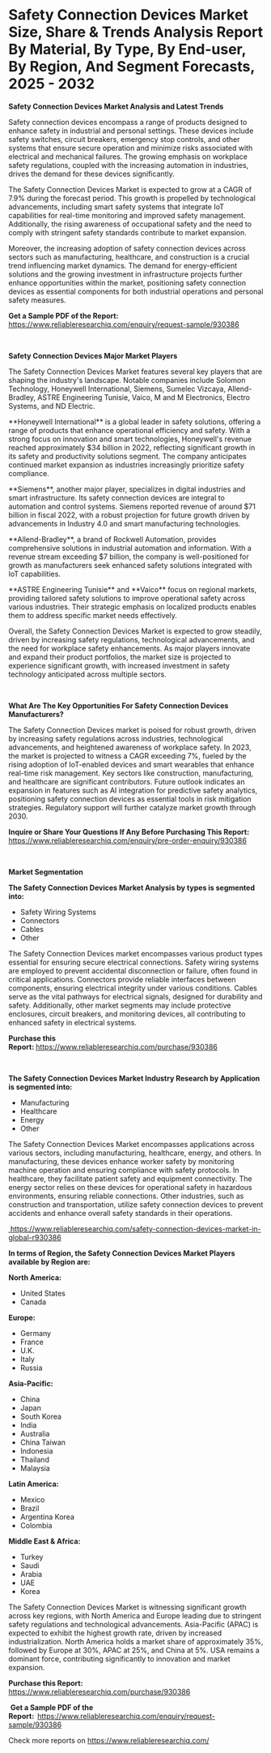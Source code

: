 <p><h1>Safety Connection Devices Market Size, Share & Trends Analysis Report By Material, By Type, By End-user, By Region, And Segment Forecasts, 2025 - 2032</h1></p><p><strong>Safety Connection Devices Market Analysis and Latest Trends</strong></p>
<p><p>Safety connection devices encompass a range of products designed to enhance safety in industrial and personal settings. These devices include safety switches, circuit breakers, emergency stop controls, and other systems that ensure secure operation and minimize risks associated with electrical and mechanical failures. The growing emphasis on workplace safety regulations, coupled with the increasing automation in industries, drives the demand for these devices significantly.</p><p>The Safety Connection Devices Market is expected to grow at a CAGR of 7.9% during the forecast period. This growth is propelled by technological advancements, including smart safety systems that integrate IoT capabilities for real-time monitoring and improved safety management. Additionally, the rising awareness of occupational safety and the need to comply with stringent safety standards contribute to market expansion. </p><p>Moreover, the increasing adoption of safety connection devices across sectors such as manufacturing, healthcare, and construction is a crucial trend influencing market dynamics. The demand for energy-efficient solutions and the growing investment in infrastructure projects further enhance opportunities within the market, positioning safety connection devices as essential components for both industrial operations and personal safety measures.</p></p>
<p><strong>Get a Sample PDF of the Report:&nbsp;</strong> <a href="https://www.reliableresearchiq.com/enquiry/request-sample/930386?utm_campaign=2302&utm_medium=2&utm_source=Github&utm_content=ia&utm_term=21032025&utm_id=safety-connection-devices">https://www.reliableresearchiq.com/enquiry/request-sample/930386</a></p>
<p>&nbsp;</p>
<p><strong>Safety Connection Devices Major Market Players</strong></p>
<p><p>The Safety Connection Devices Market features several key players that are shaping the industry's landscape. Notable companies include Solomon Technology, Honeywell International, Siemens, Sumelec Vizcaya, Allend-Bradley, ASTRE Engineering Tunisie, Vaico, M and M Electronics, Electro Systems, and ND Electric.</p><p>**Honeywell International** is a global leader in safety solutions, offering a range of products that enhance operational efficiency and safety. With a strong focus on innovation and smart technologies, Honeywell's revenue reached approximately $34 billion in 2022, reflecting significant growth in its safety and productivity solutions segment. The company anticipates continued market expansion as industries increasingly prioritize safety compliance.</p><p>**Siemens**, another major player, specializes in digital industries and smart infrastructure. Its safety connection devices are integral to automation and control systems. Siemens reported revenue of around $71 billion in fiscal 2022, with a robust projection for future growth driven by advancements in Industry 4.0 and smart manufacturing technologies.</p><p>**Allend-Bradley**, a brand of Rockwell Automation, provides comprehensive solutions in industrial automation and information. With a revenue stream exceeding $7 billion, the company is well-positioned for growth as manufacturers seek enhanced safety solutions integrated with IoT capabilities.</p><p>**ASTRE Engineering Tunisie** and **Vaico** focus on regional markets, providing tailored safety solutions to improve operational safety across various industries. Their strategic emphasis on localized products enables them to address specific market needs effectively.</p><p>Overall, the Safety Connection Devices Market is expected to grow steadily, driven by increasing safety regulations, technological advancements, and the need for workplace safety enhancements. As major players innovate and expand their product portfolios, the market size is projected to experience significant growth, with increased investment in safety technology anticipated across multiple sectors.</p></p>
<p>&nbsp;</p>
<p><strong>What Are The Key Opportunities For Safety Connection Devices Manufacturers?</strong></p>
<p><p>The Safety Connection Devices market is poised for robust growth, driven by increasing safety regulations across industries, technological advancements, and heightened awareness of workplace safety. In 2023, the market is projected to witness a CAGR exceeding 7%, fueled by the rising adoption of IoT-enabled devices and smart wearables that enhance real-time risk management. Key sectors like construction, manufacturing, and healthcare are significant contributors. Future outlook indicates an expansion in features such as AI integration for predictive safety analytics, positioning safety connection devices as essential tools in risk mitigation strategies. Regulatory support will further catalyze market growth through 2030.</p></p>
<p><strong>Inquire or Share Your Questions If Any Before Purchasing This Report:</strong> <a href="https://www.reliableresearchiq.com/enquiry/pre-order-enquiry/930386?utm_campaign=2302&utm_medium=2&utm_source=Github&utm_content=ia&utm_term=21032025&utm_id=safety-connection-devices">https://www.reliableresearchiq.com/enquiry/pre-order-enquiry/930386</a></p>
<p>&nbsp;</p>
<p><strong>Market Segmentation</strong></p>
<p><strong>The Safety Connection Devices Market Analysis by types is segmented into:</strong></p>
<p><ul><li>Safety Wiring Systems</li><li>Connectors</li><li>Cables</li><li>Other</li></ul></p>
<p><p>The Safety Connection Devices market encompasses various product types essential for ensuring secure electrical connections. Safety wiring systems are employed to prevent accidental disconnection or failure, often found in critical applications. Connectors provide reliable interfaces between components, ensuring electrical integrity under various conditions. Cables serve as the vital pathways for electrical signals, designed for durability and safety. Additionally, other market segments may include protective enclosures, circuit breakers, and monitoring devices, all contributing to enhanced safety in electrical systems.</p></p>
<p><strong>Purchase this Report:&nbsp;</strong><a href="https://www.reliableresearchiq.com/purchase/930386?utm_campaign=2302&utm_medium=2&utm_source=Github&utm_content=ia&utm_term=21032025&utm_id=safety-connection-devices">https://www.reliableresearchiq.com/purchase/930386</a></p>
<p>&nbsp;</p>
<p><strong>The Safety Connection Devices Market Industry Research by Application is segmented into:</strong></p>
<p><ul><li>Manufacturing</li><li>Healthcare</li><li>Energy</li><li>Other</li></ul></p>
<p><p>The Safety Connection Devices Market encompasses applications across various sectors, including manufacturing, healthcare, energy, and others. In manufacturing, these devices enhance worker safety by monitoring machine operation and ensuring compliance with safety protocols. In healthcare, they facilitate patient safety and equipment connectivity. The energy sector relies on these devices for operational safety in hazardous environments, ensuring reliable connections. Other industries, such as construction and transportation, utilize safety connection devices to prevent accidents and enhance overall safety standards in their operations.</p></p>
<p><a href="https://www.reliableresearchiq.com/safety-connection-devices-market-in-global-r930386?utm_campaign=2302&utm_medium=2&utm_source=Github&utm_content=ia&utm_term=21032025&utm_id=safety-connection-devices">&nbsp;https://www.reliableresearchiq.com/safety-connection-devices-market-in-global-r930386</a></p>
<p><strong>In terms of Region, the Safety Connection Devices Market Players available by Region are:</strong></p>
<p>
    <p> <strong> North America: </strong>
        <ul>
            <li>United States</li>
            <li>Canada</li>
        </ul>
        </p> 
    <p> <strong> Europe: </strong>
        <ul>
            <li>Germany</li>
            <li>France</li>
            <li>U.K.</li>
            <li>Italy</li>
            <li>Russia</li>
        </ul>
        </p> 
    <p> <strong> Asia-Pacific: </strong>
        <ul>
            <li>China</li>
            <li>Japan</li>
            <li>South Korea</li>
            <li>India</li>
            <li>Australia</li>
            <li>China Taiwan</li>
            <li>Indonesia</li>
            <li>Thailand</li>
            <li>Malaysia</li>
        </ul>
        </p> 
    <p> <strong> Latin America: </strong>
        <ul>
            <li>Mexico</li>
            <li>Brazil</li>
            <li>Argentina Korea</li>
            <li>Colombia</li>
        </ul>
        </p> 
    <p> <strong> Middle East & Africa: </strong>
        <ul>
            <li>Turkey</li>
            <li>Saudi</li>
            <li>Arabia</li>
            <li>UAE</li>
            <li>Korea</li>
        </ul>
    </p>
    </p>
<p><p>The Safety Connection Devices Market is witnessing significant growth across key regions, with North America and Europe leading due to stringent safety regulations and technological advancements. Asia-Pacific (APAC) is expected to exhibit the highest growth rate, driven by increased industrialization. North America holds a market share of approximately 35%, followed by Europe at 30%, APAC at 25%, and China at 5%. USA remains a dominant force, contributing significantly to innovation and market expansion.</p></p>
<p><strong>Purchase this Report: </strong><a href="https://www.reliableresearchiq.com/purchase/930386?utm_campaign=2302&utm_medium=2&utm_source=Github&utm_content=ia&utm_term=21032025&utm_id=safety-connection-devices">https://www.reliableresearchiq.com/purchase/930386</a></p>
<p>&nbsp;<strong>Get a Sample PDF of the Report:&nbsp;&nbsp;</strong><a href="https://www.reliableresearchiq.com/enquiry/request-sample/930386?utm_campaign=2302&utm_medium=2&utm_source=Github&utm_content=ia&utm_term=21032025&utm_id=safety-connection-devices">https://www.reliableresearchiq.com/enquiry/request-sample/930386</a></p>
<p><strong></strong></p>
<p>Check more reports on <a href="https://www.reliableresearchiq.com/?utm_campaign=2302&utm_medium=2&utm_source=Github&utm_content=ia&utm_term=21032025&utm_id=safety-connection-devices">https://www.reliableresearchiq.com/</a></p>